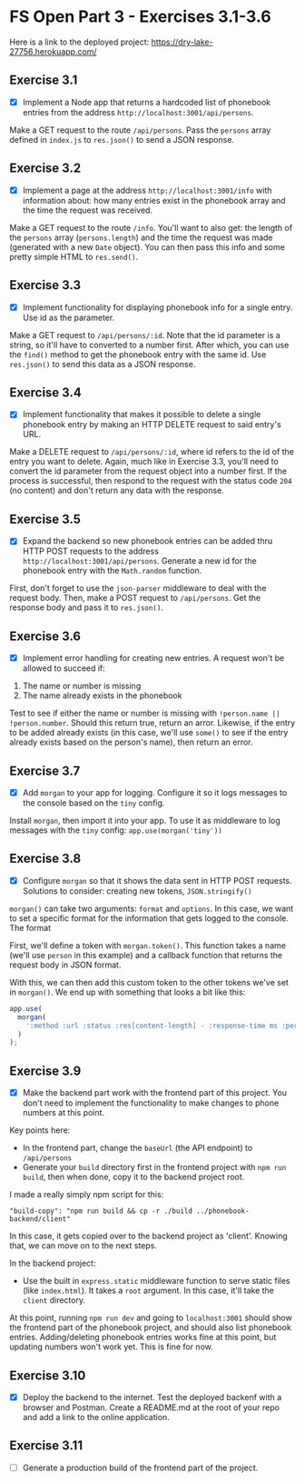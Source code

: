 # FS Open Part 3 - Exercises 3.1-3.6

Here is a link to the deployed project: https://dry-lake-27756.herokuapp.com/

## Exercise 3.1

- [x] Implement a Node app that returns a hardcoded list of phonebook entries from the address `http://localhost:3001/api/persons`.

Make a GET request to the route `/api/persons`. Pass the `persons` array defined in `index.js` to `res.json()` to send a JSON response.

## Exercise 3.2

- [x] Implement a page at the address `http://localhost:3001/info` with information about: how many entries exist in the phonebook array and the time the request was received.

Make a GET request to the route `/info`. You'll want to also get: the length of the `persons` array (`persons.length`) and the time the request was made (generated with a new `Date` object). You can then pass this info and some pretty simple HTML to `res.send()`.

## Exercise 3.3

- [x] Implement functionality for displaying phonebook info for a single entry. Use id as the parameter.

Make a GET request to `/api/persons/:id`. Note that the id parameter is a string, so it'll have to converted to a number first. After which, you can use the `find()` method to get the phonebook entry with the same id. Use `res.json()` to send this data as a JSON response.

## Exercise 3.4

- [x] Implement functionality that makes it possible to delete a single phonebook entry by making an HTTP DELETE request to said entry's URL.

Make a DELETE request to `/api/persons/:id`, where id refers to the id of the entry you want to delete. Again, much like in Exercise 3.3, you'll need to convert the id parameter from the request object into a number first. If the process is successful, then respond to the request with the status code `204` (no content) and don't return any data with the response.

## Exercise 3.5

- [x] Expand the backend so new phonebook entries can be added thru HTTP POST requests to the address `http://localhost:3001/api/persons`. Generate a new id for the phonebook entry with the `Math.random` function.

First, don't forget to use the `json-parser` middleware to deal with the request body. Then, make a POST request to `/api/persons`. Get the response body and pass it to `res.json()`.

## Exercise 3.6

- [x] Implement error handling for creating new entries. A request won't be allowed to succeed if:

1. The name or number is missing
2. The name already exists in the phonebook

Test to see if either the name or number is missing with `!person.name || !person.number`. Should this return true, return an arror. Likewise, if the entry to be added already exists (in this case, we'll use `some()` to see if the entry already exists based on the person's name), then return an error.

## Exercise 3.7

- [x] Add `morgan` to your app for logging. Configure it so it logs messages to the console based on the `tiny` config.

Install `morgan`, then import it into your app. To use it as middleware to log messages with the `tiny` config: `app.use(morgan('tiny'))`

## Exercise 3.8

- [x] Configure `morgan` so that it shows the data sent in HTTP POST requests. Solutions to consider: creating new tokens, `JSON.stringify()`

`morgan()` can take two arguments: `format` and `options`. In this case, we want to set a specific format for the information that gets logged to the console. The format

First, we'll define a token with `morgan.token()`. This function takes a name (we'll use `person` in this example) and a callback function that returns the request body in JSON format.

With this, we can then add this custom token to the other tokens we've set in `morgan()`. We end up with something that looks a bit like this:

```js
app.use(
  morgan(
    ':method :url :status :res[content-length] - :response-time ms :person'
  )
);
```

## Exercise 3.9

- [x] Make the backend part work with the frontend part of this project. You don't need to implement the functionality to make changes to phone numbers at this point.

Key points here:

- In the frontend part, change the `baseUrl` (the API endpoint) to `/api/persons`
- Generate your `build` directory first in the frontend project with `npm run build`, then when done, copy it to the backend project root.

I made a really simply npm script for this:

```
"build-copy": "npm run build && cp -r ./build ../phonebook-backend/client"
```

In this case, it gets copied over to the backend project as 'client'. Knowing that, we can move on to the next steps.

In the backend project:

- Use the built in `express.static` middleware function to serve static files (like `index.html`). It takes a `root` argument. In this case, it'll take the `client` directory.

At this point, running `npm run dev` and going to `localhost:3001` should show the frontend part of the phonebook project, and should also list phonebook entries. Adding/deleting phonebook entries works fine at this point, but updating numbers won't work yet. This is fine for now.

## Exercise 3.10

- [x] Deploy the backend to the internet. Test the deployed backenf with a browser and Postman. Create a README.md at the root of your repo and add a link to the online application.

## Exercise 3.11

- [ ] Generate a production build of the frontend part of the project.
